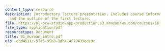 ```yaml
---
content_type: resource
description: Introductory lecture presentation. Includes course information, agenda,
  and the outline of the first lecture.
file: https://ol-ocw-studio-app-production.s3.amazonaws.com/courses/16-886-air-transportation-systems-architecting-spring-2004/ecd4911c5fa595b82db44579439ede0c_01_murman_intro.pdf
file_type: application/pdf
resourcetype: Document
title: 01_murman_intro.pdf
uid: ecd4911c-5fa5-95b8-2db4-4579439ede0c
---
```

